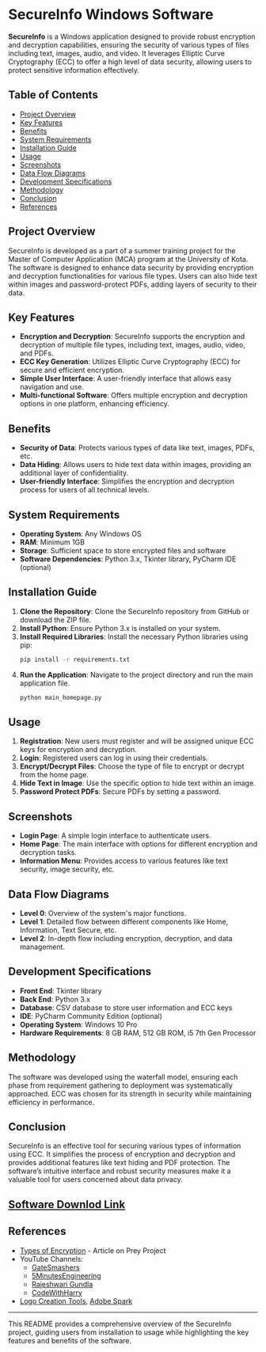 # SecureInfo Windows Software

**SecureInfo** is a Windows application designed to provide robust encryption and decryption capabilities, ensuring the security of various types of files including text, images, audio, and video. It leverages Elliptic Curve Cryptography (ECC) to offer a high level of data security, allowing users to protect sensitive information effectively.

## Table of Contents
- [Project Overview](#project-overview)
- [Key Features](#key-features)
- [Benefits](#benefits)
- [System Requirements](#system-requirements)
- [Installation Guide](#installation-guide)
- [Usage](#usage)
- [Screenshots](#screenshots)
- [Data Flow Diagrams](#data-flow-diagrams)
- [Development Specifications](#development-specifications)
- [Methodology](#methodology)
- [Conclusion](#conclusion)
- [References](#references)

## Project Overview
SecureInfo is developed as a part of a summer training project for the Master of Computer Application (MCA) program at the University of Kota. The software is designed to enhance data security by providing encryption and decryption functionalities for various file types. Users can also hide text within images and password-protect PDFs, adding layers of security to their data.

## Key Features
- **Encryption and Decryption**: SecureInfo supports the encryption and decryption of multiple file types, including text, images, audio, video, and PDFs.
- **ECC Key Generation**: Utilizes Elliptic Curve Cryptography (ECC) for secure and efficient encryption.
- **Simple User Interface**: A user-friendly interface that allows easy navigation and use.
- **Multi-functional Software**: Offers multiple encryption and decryption options in one platform, enhancing efficiency.

## Benefits
- **Security of Data**: Protects various types of data like text, images, PDFs, etc.
- **Data Hiding**: Allows users to hide text data within images, providing an additional layer of confidentiality.
- **User-friendly Interface**: Simplifies the encryption and decryption process for users of all technical levels.

## System Requirements
- **Operating System**: Any Windows OS
- **RAM**: Minimum 1GB
- **Storage**: Sufficient space to store encrypted files and software
- **Software Dependencies**: Python 3.x, Tkinter library, PyCharm IDE (optional)

## Installation Guide
1. **Clone the Repository**: Clone the SecureInfo repository from GitHub or download the ZIP file.
2. **Install Python**: Ensure Python 3.x is installed on your system.
3. **Install Required Libraries**: Install the necessary Python libraries using pip:
   ```bash
   pip install -r requirements.txt
   ```
4. **Run the Application**: Navigate to the project directory and run the main application file.
   ```bash
   python main_homepage.py
   ```

## Usage
1. **Registration**: New users must register and will be assigned unique ECC keys for encryption and decryption.
2. **Login**: Registered users can log in using their credentials.
3. **Encrypt/Decrypt Files**: Choose the type of file to encrypt or decrypt from the home page.
4. **Hide Text in Image**: Use the specific option to hide text within an image.
5. **Password Protect PDFs**: Secure PDFs by setting a password.

## Screenshots
- **Login Page**: A simple login interface to authenticate users.
- **Home Page**: The main interface with options for different encryption and decryption tasks.
- **Information Menu**: Provides access to various features like text security, image security, etc.

## Data Flow Diagrams
- **Level 0**: Overview of the system's major functions.
- **Level 1**: Detailed flow between different components like Home, Information, Text Secure, etc.
- **Level 2**: In-depth flow including encryption, decryption, and data management.

## Development Specifications
- **Front End**: Tkinter library
- **Back End**: Python 3.x
- **Database**: CSV database to store user information and ECC keys
- **IDE**: PyCharm Community Edition (optional)
- **Operating System**: Windows 10 Pro
- **Hardware Requirements**: 8 GB RAM, 512 GB ROM, i5 7th Gen Processor

## Methodology
The software was developed using the waterfall model, ensuring each phase from requirement gathering to deployment was systematically approached. ECC was chosen for its strength in security while maintaining efficiency in performance.

## Conclusion
SecureInfo is an effective tool for securing various types of information using ECC. It simplifies the process of encryption and decryption and provides additional features like text hiding and PDF protection. The software’s intuitive interface and robust security measures make it a valuable tool for users concerned about data privacy.

## [Software Downlod Link](https://drive.google.com/file/d/1gyePyBYnU1Tdo2oJn6s5_V5VLOyc3OrW/view?usp=sharing)

## References
- [Types of Encryption](https://rb.gy/c84h2) - Article on Prey Project
- YouTube Channels:
  - [GateSmashers](https://www.youtube.com/@GateSmashers)
  - [5MinutesEngineering](https://www.youtube.com/@5MinutesEngineering)
  - [Rajeshwari Gundla](https://www.youtube.com/@rajeshwarigundla4038)
  - [CodeWithHarry](https://www.youtube.com/@CodeWithHarry)
- [Logo Creation Tools](https://logo.com/), [Adobe Spark](https://www.adobe.com/express/create/logo)

---

This README provides a comprehensive overview of the SecureInfo project, guiding users from installation to usage while highlighting the key features and benefits of the software.
